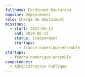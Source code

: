 ```yaml
---
fullname: Ferdinand Rautureau
domaine: Déploiement
role: Chargé de déploiment
missions:
  - start: 2022-06-13
    end: 2024-06-13
    status: independent
    startups:
      - france-numerique-ensemble
startups:
  - france-numerique-ensemble
competences:
  - Administration Publique
---
```

